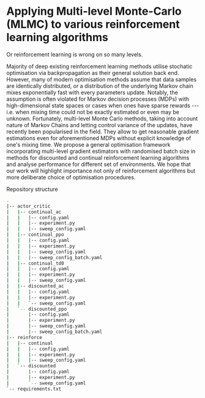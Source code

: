 # Applying Multi-level Monte-Carlo (MLMC) to various reinforcement learning algorithms

Or reinforcement learning is wrong on so many levels. 

Majority of deep existing reinforcement learning methods utilise stochatic optimisation via backpropagation as their general solution back end. However, many of modern optimisation methods assume that data samples are identically distributed, or a distribution of the underlying Markov chain mixes exponentially fast with every parameters update. Notably, the assumption is often violated for Markov decision processes (MDPs) with high-dimensional state spaces or cases when ones have sparse rewards --- i.e. when mixing time could not be exactly estimated or even may be unknown. Fortunately, multi-level Monte Carlo methods, taking into account nature of Markov Chains and letting control variance of the updates, have recently been popularised in the field. They allow to get reasonable gradient estimations even for aforementioned MDPs without explicit knowledge of one's mixing time. We propose a general optimisation framework incorporating multi-level gradient estimators with randomised batch size in methods for discounted and continual reinforcement learning algorithms and analyse performance for different set of environments. We hope that our work will highlight importance not only of reinforcement algorithms but more deliberate choice of optimisation procedures.

Repository structure
```Bash
.
|-- actor_critic
|   |-- continual_ac
|   |   |-- config.yaml
|   |   |-- experiment.py
|   |   |-- sweep_config.yaml
|   |-- continual_ppo
|   |   |-- config.yaml
|   |   |-- experiment.py
|   |   |-- sweep_config.yaml
|   |   |-- sweep_config_batch.yaml
|   |-- continual_td0
|   |   |-- config.yaml
|   |   |-- experiment.py
|   |   |-- sweep_config.yaml
|   |-- discounted_ac
|   |   |-- config.yaml
|   |   |-- experiment.py
|   |   `-- sweep_config.yaml
|   `-- discounted_ppo
|       |-- config.yaml
|       |-- experiment.py
|       |-- sweep_config.yaml
|       |-- sweep_config_batch.yaml
|-- reinforce
|   |-- continual
|   |   |-- config.yaml
|   |   |-- experiment.py
|   |   |-- sweep_config.yaml
|   `-- discounted
|       |-- config.yaml
|       |-- experiment.py
|       `-- sweep_config.yaml
`-- requirements.txt
```

